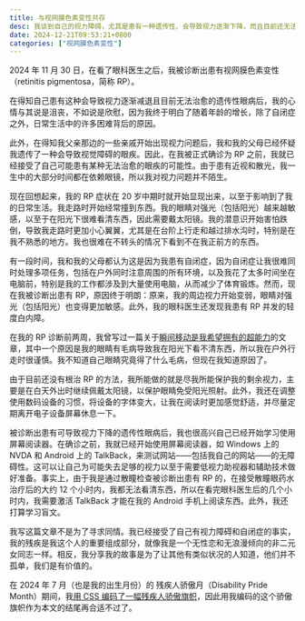 ```yaml
---
title: 与视网膜色素变性共存
desc: 我谈到自己的视力障碍，尤其是患有一种遗传性、会导致视力逐渐下降，而且目前还无法治愈的眼病。
date: 2024-12-21T09:53:21+0800
categories: ["视网膜色素变性"]
---
```


2024 年 11 月 30 日，在看了眼科医生之后，我被诊断出患有视网膜色素变性（retinitis pigmentosa，简称 RP）。

在得知自己患有这种会导致视力逐渐减退且目前无法治愈的遗传性眼病后，我的心情与其说是沮丧，不如说是欣慰，因为我终于明白了随着年龄的增长，除了自闭症之外，日常生活中的许多困难背后的原因。

此外，在得知我父亲那边的一些亲戚开始出现视力问题后，我和我的父母已经怀疑我遗传了一种会导致视觉障碍的眼疾。因此，在我被正式确诊为 RP 之前，我就已经接受了自己可能患有某种无法治愈的眼疾的可能性。由于患有近视和散光，我一生中的大部分时间都在依赖眼镜，所以我对视力问题并不陌生。

现在回想起来，我的 RP 症状在 20 岁中期时就开始显现出来，以至于影响到了我的日常生活。我走路时开始经常撞到东西。我的眼睛对强光（包括阳光）越来越敏感，以至于在阳光下很难看清东西，因此需要戴太阳镜。我的潜意识开始害怕跌倒，导致我走路时更加小心翼翼，尤其是在台阶上行走和越过排水沟时，特别是在我不熟悉的地方。我也很难在不转头的情况下看到不在我正前方的东西。

有一段时间，我和我的父母都认为这是因为我患有自闭症，因为自闭症让我很难同时处理多项任务，包括在户外同时注意周围的所有环境，以及我花了太多时间坐在电脑前，特别是我的工作都涉及到大量使用电脑，从而减少了体育锻炼。然而，现在我被诊断出患有 RP，原因终于明朗：原来，我的周边视力开始变弱，眼睛对强光（包括阳光）也变得更加敏感。此外，我的眼科医生还发现我患有 RP 并发的轻度白内障。

在我的 RP 诊断前两周，我曾写过一篇关于[瞬间移动是我希望拥有的超能力](2024-11-16-superpower-i-wish-to-have.md)的文章，其中一个原因是我的眼睛有毛病导致我在阳光下看不清东西，所以我在户外行走时很谨慎。我不知道自己眼睛究竟得了什么毛病，但现在我知道原因了。

由于目前还没有根治 RP 的方法，我所能做的就是尽我所能保护我的剩余视力，主要是在白天外出时继续佩戴太阳镜，以保护眼睛免受阳光照射。此外，我还在调整使用数码设备的习惯，将设备的字体变大，让我在阅读时更加感觉舒适，并尽量定期离开电子设备屏幕休息一下。

被诊断出患有可导致视力下降的遗传性眼病后，我也很高兴自己已经开始学习使用屏幕阅读器。在确诊之前，我就已经开始使用屏幕阅读器，如 Windows 上的 NVDA 和 Android 上的 TalkBack，来测试网站——包括我自己的网站——的无障碍性。这可以让自己为可能失去足够的视力以至于需要低视力助视器和辅助技术做好准备。事实上，由于我是通过散瞳检查被诊断出患有 RP 的，在接受散瞳眼药水治疗后的大约 12 个小时内，我都无法看清东西，所以在看完眼科医生后的几个小时内，我需要激活 TalkBack 才能在我的 Android 手机上阅读东西。此外，我还打算学习盲文。

我写这篇文章不是为了寻求同情。我已经接受了自己有视力障碍和自闭症的事实，我的残疾是我这个人的重要组成部分，就像我是一个无性恋和无浪漫倾向的非二元女同志一样。相反，我分享我的故事是为了让其他有类似状况的人知道，他们并不孤单，我们是有价值的。

在 2024 年 7 月（也是我的出生月份）的 残疾人骄傲月（Disability Pride Month）期间，我[用 CSS 编码了一幅残疾人骄傲旗帜](https://helenchong.dev/blog/posts/2024-07-23-responsive-disability-pride-flag-css/)，因此用我编码的这个骄傲旗帜作为本文的结尾再合适不过了。

<div class="flag disability-pride p-margin-top " role="img" aria-label="以 CSS 编码而成的残疾人骄傲旗帜"></div>

